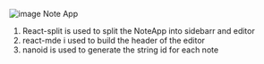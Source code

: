 ![image](https://user-images.githubusercontent.com/128514831/226796559-4acacc9e-329c-4367-9ad6-bfce97be4f94.png)
Note App

1. React-split is used to split the NoteApp into sidebarr and editor
2. react-mde i used to build the header of the editor
3. nanoid is used to generate the string id for each note

